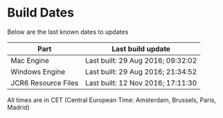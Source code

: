 # Build Dates

Below are the last known dates to updates

Part | Last build update
-----|-----
Mac Engine | Last built: 29 Aug 2016; 09:32:02
Windows Engine | Last built: 29 Aug 2016; 21:34:52
JCR6 Resource Files | Last built: 12 Nov 2016; 17:11:30
All times are in CET (Central European Time: Amsterdam, Brussels, Paris, Madrid)



